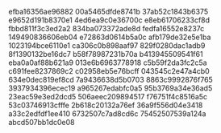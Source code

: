 efba16356ae96882
00a5465dfde8741b
37ab52c1843b6375
e9652d191b8370e1
4ed6ea9c0e36700c
e8eb61706233cf8d
fbbd811f3c3ed2a2
834ba073372ade8d
fedfa16552e8237c
149490836606eb04
e72863d0614b5a0c
afb179de32e5e1ba
1023194bce6110e1
ca306c0b898aaf97
829f0280dac1adb9
8f1390132be16dc7
b58f78987231b70a
b413945509541f61
eba0a0af88b621a9
013e6b6963778918
c5b59f2da3fc2c5a
c691fee8237869c2
c02958eb5e76bcff
043545c2e47a4cb0
634e0dec819ef8cd
7a9436638d5b0703
8863c9992876f765
3937934396ecec19
a965267edabfc0a5
95b3769a34e36ad5
23eac59e3ed2dcd5
506aeec209894517
f76751f4c8516a5c
53c03746913cfffe
2b618c20132a76ef
36a9f556d04e3418
a33c2edfdf1ee410
6732507c7ad8cd6c
75452507539a124a
abcd507bb1dc0e08
